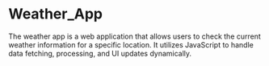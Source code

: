# Weather_App
The weather app is a web application that allows users to check the current weather information for a specific location. It utilizes JavaScript to handle data fetching, processing, and UI updates dynamically.
